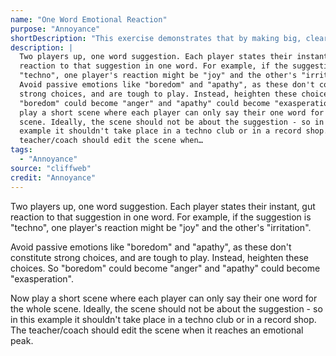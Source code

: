 ```yaml
---
name: "One Word Emotional Reaction"
purpose: "Annoyance"
shortDescription: "This exercise demonstrates that by making big, clear emotional choices, and sticking to them, we can create interesting characters and relationships without getting hung up on details and information."
description: |
  Two players up, one word suggestion. Each player states their instant, gut
  reaction to that suggestion in one word. For example, if the suggestion is
  "techno", one player's reaction might be "joy" and the other's "irritation".
  Avoid passive emotions like "boredom" and "apathy", as these don't constitute
  strong choices, and are tough to play. Instead, heighten these choices. So
  "boredom" could become "anger" and "apathy" could become "exasperation". Now
  play a short scene where each player can only say their one word for the whole
  scene. Ideally, the scene should not be about the suggestion - so in this
  example it shouldn't take place in a techno club or in a record shop. The
  teacher/coach should edit the scene when…
tags:
  - "Annoyance"
source: "cliffweb"
credit: "Annoyance"
---
```


Two players up, one word suggestion. Each player states their instant, gut reaction to that suggestion in one word. For example, if the suggestion is "techno", one player's reaction might be "joy" and the other's "irritation".

Avoid passive emotions like "boredom" and "apathy", as these don't constitute strong choices, and are tough to play. Instead, heighten these choices. So "boredom" could become "anger" and "apathy" could become "exasperation".

Now play a short scene where each player can only say their one word for the whole scene. Ideally, the scene should not be about the suggestion - so in this example it shouldn't take place in a techno club or in a record shop. The teacher/coach should edit the scene when it reaches an emotional peak.
